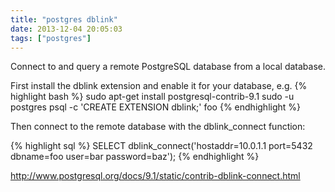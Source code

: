 ```yaml
---
title: "postgres dblink"
date: 2013-12-04 20:05:03
tags: ["postgres"]
---
```


<p>
Connect to and query a remote PostgreSQL database from a local database.
</p>

<p>
First install the dblink extension and enable it for your database, e.g.
{% highlight bash %}
sudo apt-get install postgresql-contrib-9.1
sudo -u postgres psql -c 'CREATE EXTENSION dblink;' foo
{% endhighlight %}
</p>

<p>
Then connect to the remote database with the dblink_connect function:
</p>
{% highlight sql %}
SELECT 
dblink_connect('hostaddr=10.0.1.1 port=5432 dbname=foo user=bar password=baz');
{% endhighlight %}

</p>
<a href="http://www.postgresql.org/docs/9.1/static/contrib-dblink-connect.html">http://www.postgresql.org/docs/9.1/static/contrib-dblink-connect.html</a>
</p>
